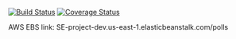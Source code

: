 [![Build Status](https://app.travis-ci.com/yashwanth-alapati/SE_ASSIGN1.svg?token=5CzaCsh5AqstQS8aFcN5&branch=new-main)](https://app.travis-ci.com/yashwanth-alapati/SE_ASSIGN1)
[![Coverage Status](https://coveralls.io/repos/github/yashwanth-alapati/SE_ASSIGN1/badge.svg?branch=new-main)](https://coveralls.io/github/yashwanth-alapati/SE_ASSIGN1?branch=new-main)

AWS EBS link: SE-project-dev.us-east-1.elasticbeanstalk.com/polls
